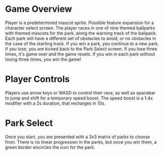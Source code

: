 # Game Overview

Player is a predetermined mascot sprite. Possible feature expansion for a character select screen. The player races in one of nine themed ballparks with themed mascots for the park, along the warning track of the ballpack.  Each park will have a different set of obstacles to avoid, or no obstacles in the case of the starting track.  If you win a park, you continue to a new park.  If you lose, you are kicked back to the Park Select screen.  If you lose three times, it's game over and the game resets.
If you win in each park without losing three times, you win the game!

# Player Controls

Players use arrow keys or WASD to control their race, as well as spacebar to jump and shift for a temporary speed boost.  The speed boost is a 1.4x modifier with a 2s duration, that recharges in 10s.

# Park Select

Once you start, you are presented with a 3x3 matrix of parks to choose from.  There is no linear progression in the parks, but once you win them, a green border encircles the icon for the park.

